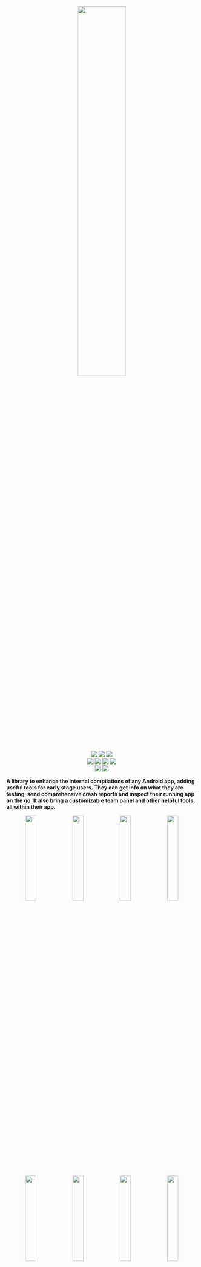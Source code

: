 <!-- # InAppDevTools -->
<p align="center">
 <img src="https://github.com/rafaco/InAppDevTools/wiki/images/social.png" width="50%">
</p>

<p align="center">
  <a href="https://www.android.com/" alt="Platform">
      <img src="https://img.shields.io/badge/Platform-Android-green.svg?style=flat"/></a>
  <a href="https://github.com/rafaco/InAppDevTools/wiki/Coding-contributions-guide#project-structure" alt="Artifacts">
      <img src="https://img.shields.io/badge/Artifacts-Plugin_and_libraries-purple.svg?style=flat"/></a>
  <a href="https://github.com/rafaco/InAppDevTools/commits" alt="Maturity">
      <img src="https://img.shields.io/badge/Maturity-development-orange.svg?style=flat"/></a>
  </br>
  <a href="https://github.com/rafaco/InAppDevTools/releases" alt="Version">
      <img src="https://img.shields.io/maven-metadata/v/https/jcenter.bintray.com/es/rafaco/inappdevtools/support/maven-metadata.xml.svg?colorB=blue&label=Version&style=flat"/></a>
  <a href="https://circleci.com/gh/rafaco/InAppDevTools/tree/master" alt="CircleCi Status">
      <img src="https://circleci.com/gh/rafaco/InAppDevTools/tree/master.svg?style=shield"/></a>
  <a href="https://sonarcloud.io/dashboard?id=rafaco_InAppDevTools" alt="Sonar Status">
      <img src="https://sonarcloud.io/api/project_badges/measure?project=rafaco_InAppDevTools&metric=alert_status"/></a>
  <a href="https://sonarcloud.io/dashboard?id=rafaco_InAppDevTools" alt="Sonar lines count">
      <img src="https://sonarcloud.io/api/project_badges/measure?project=rafaco_InAppDevTools&metric=ncloc"/></a>
  </br>
  <a href="https://git.io/IADT" alt="ShortLink">
      <img src="https://img.shields.io/badge/ShortLink-git.io%2FIADT-blueviolet.svg?style=flat&logo=github"/></a>
  <a href="https://www.openhub.net/p/InAppDevTools" alt="OpenHub">
      <img src="https://www.openhub.net/p/InAppDevTools/widgets/project_thin_badge.gif"/></a>
  <!-- <a href="https://android-arsenal.com/details/1/887" alt="Android Arsenal">
      <img src="https://img.shields.io/badge/Android%20Arsenal-InAppDevTools-brightgreen.svg?style=flat"/></a> 
  <a href="https://www.openhub.net/p/InAppDevTools" alt="OpenHub">
      <img src="https://www.openhub.net/p/InAppDevTools/widgets/project_thin_badge.gif"/></a>-->
</p>

**A library to enhance the internal compilations of any Android app, adding useful tools for early stage users. They can get info on what they are testing, send comprehensive crash reports and inspect their running app on the go. It also bring a customizable team panel and other helpful tools, all within their app.**

<p align="center">
 <img src="https://github.com/rafaco/InAppDevTools/wiki/Lunatic/NonDevBanners/ScreenBanner1.gif" width="24%">
 <img src="https://github.com/rafaco/InAppDevTools/wiki/Lunatic/NonDevBanners/ScreenBanner2.gif" width="24%">
 <img src="https://github.com/rafaco/InAppDevTools/wiki/Lunatic/NonDevBanners/ScreenBanner3.gif" width="24%">
 <img src="https://github.com/rafaco/InAppDevTools/wiki/Lunatic/NonDevBanners/ScreenBanner4.gif" width="24%">
</p>
<p align="center">
 <img src="https://github.com/rafaco/InAppDevTools/wiki/Lunatic/Devs/Screen1.gif" width="24%">
 <img src="https://github.com/rafaco/InAppDevTools/wiki/Lunatic/Devs/Screen2.gif" width="24%">
 <img src="https://github.com/rafaco/InAppDevTools/wiki/Lunatic/Devs/Screen3.gif" width="24%">
 <img src="https://github.com/rafaco/InAppDevTools/wiki/Lunatic/Devs/Screen4.gif" width="24%">
</p>

**All your internal users** (QA, managers, client, beta testers...) can get precise information on what they are testing and use an exclusive panel customized by the dev team with actions and resources. They also can send contextualized reports, which automagically include highly valuable information like repro steps, screenshots, crash details, full logs and environment info (app, build, repo status, device and OS).</p>

**For developers** this is conceptually similar to Chrome DevTools but packed inside your app, a revolutionary concept that enhance their daily compilations. We provide a complete set of tools to inspect, analyze and modify a running app from within it, without cable and on the go. It helps them to understand what's really happening underneath in order to highlight issues and bug causes. They also receive comprehensive reports, can customize our tools for others and can make use of some coding helpers.

**Production users** get neither any of our features nor apk size increase. They get a spotless app thoroughly polished in an agile development process, enhanced by our tools :)


#### Tools
Auto-logger, repro step generator, logcat viewer, crash handler, reports, source browser, layout inspector, component browser, storage editor, network activity, info panels (apk , build, repo, device and os), coding helpers and much more.


#### Characteristics
- Usable everywhere without cable, our UI overlap your app.
- Easy to install, just add our dependencies to your Gradle files.
- Careful with your releases, where everything will be auto disabled by default.
- Flexible to configure via Gradle extension.
- Handy integrations available to improve the experience of your testers and to assist your developers.

#### Features

<table border="0">
<tr><td width="30%" align="center" valign="top"><img src="https://github.com/rafaco/InAppDevTools/wiki/screenshots/Animated/Screenshots_Info.gif" height="15%"></td><td>
 
**App and device info**  
Get detailed information about what are you testing and where. The build process (variant, type, date, machine, user, gradle versions, dependencies,...), the sources used (remote repo status, local repo, commits and change diffs...), the resulting app (manifest, version, namespace, signing, installation...), the device where is running (model, hardware, battery, sensors...) and their operative system (version, status, memory, storage, installed apps...).
</td></tr>
<tr><td width="30%" align="center" valign="top"><img src="https://github.com/rafaco/InAppDevTools/wiki/screenshots/Animated/Screenshots_Team.gif" height="15%"></td><td>

**Team resources and reports**  
Provide your own resources for your internal users via Gradle configuration (team name, description, build notes, external links and action buttons. Your users can easily send report directly to the development team. Reports can include a zip with all gathered data (environment info, logs, screenshots, crash details, network request, logic snapshot...).
</td></tr>
<tr><td width="30%" align="center" valign="top"><img src="https://github.com/rafaco/InAppDevTools/wiki/screenshots/Animated/Screenshots_Crash.gif" height="15%"></td><td>
 
 **Crash visualization and report**  
We intercept any exception and show details immediately, on the same screen where it happen. These details include app status, current activity, logs, screenshots and graphic stacktrace with navigation to causing source lines. Crashes can be reported via email and we will include a zip with all gathered details.
</td></tr>
<tr><td width="30%" align="center" valign="top"><img src="https://github.com/rafaco/InAppDevTools/wiki/screenshots/Animated/Screenshots_Logs.gif" height="15%"></td><td>
 
**Logs, reproduction steps and advance events**  
Browse the standard logcat output from your sessions as you use your app. They are surrounded by our auto generated events to give you more context. Our event cover from basic reproduction steps (user interaction, navigation, network activity...) to advanced entries (lifecycle events, crashes, ANRs, device events...).
</td></tr>
<tr><td width="30%" align="center" valign="top"><img src="https://github.com/rafaco/InAppDevTools/wiki/screenshots/Animated/Screenshots_UI.gif" height="15%"></td><td>
 
**View inspector**  
Navigate through your current layout components by touching elements or by browsing your hierarchy. Modify xml properties straight away and see the results in your screen.
Browse you current components and their sources (tasks, activity and fragments), zoom your screen, measure elements and take screenshots.
</td></tr>
<tr><td width="30%" align="center" valign="top"><img src="https://github.com/rafaco/InAppDevTools/wiki/screenshots/Animated/Screenshots_Logic.gif" height="15%"></td><td>
 
**Logic and network inspector**  
Get details about your running logic components (processes, threads, services, content providers and broadcast receivers) and inspect the network request/responses between your backend and your app. Browse and edit your storages (databases, shared preferences and files) and edit their values.
</td></tr>
</table>


## Setup <a name="setup"/>

You only need to modify 2 gradle files. On your **root build.gradle** file:

```gradle
buidscript {...}

plugins {
    id "es.rafaco.inappdevtools" version "0.0.58" apply false           // 1.
}

allprojects {
    repositories {
        maven { url "https://jitpack.io"}                               // 2.
    }
}
```
<details><summary align="center">Show details</summary><p>
 
1. Add our plugin in your `plugins` closure, which should be just before `buildscript`.
2. Add JitPack to `allprojects`, `repositories`.

</br></p></details>

On your **app** module **build.gradle** file:

```gradle
apply plugin: 'com.android.application'
apply plugin: 'es.rafaco.inappdevtools'                                 // 1.

android {
    ...
}

dependencies {
    releaseImplementation 'es.rafaco.inappdevtools:noop:0.0.58'         // 2.
    
    debugImplementation 'es.rafaco.inappdevtools:support:0.0.58'        // 3.
    //debugImplementation 'es.rafaco.inappdevtools:androidx:0.0.58'
}

inappdevtools {                                                         // 4.
    enabled = true
    teamName = 'YourTeam'
    teamEmail = 'youremail@yourdomain.com'
    notes = 'First build note, replace me on the next ones.'
}
```
<details><summary align="center">Show details</summary><p>

1. Apply our plugin
2. Add our `noop` for your release builds
3. Choose between `androidx` or `support` for your debug builds, according to the Android libraries in your project. `androidx` require Jetifier enabled.
4. Add our configuration closure `inappdevtools` and fill your email at least.

</br></p></details>

From now on, when building your project artifacts:

* **Iadt will be enabled on your Debug builds**: all features will be available and **your source code will be exposed** throw our UI and in your APK files.
* **Iadt will be disabled on your Release builds**: no feature will be available, your sources aren't exposed and your APK size will be minimally increased.

Ready to go! Just run a Debug build and our welcome dialog will pop up on your device.

For additional setup details visit our wiki:

 - [Compatibility](https://github.com/rafaco/InAppDevTools/wiki/Setup#compatibility)
 - [Detailed setup](https://github.com/rafaco/InAppDevTools/wiki/Setup#detailed-setup)
 - [Configurations](https://github.com/rafaco/InAppDevTools/wiki/Configurations)
 - [Redefine which are your internal compilations](https://github.com/rafaco/InAppDevTools/wiki/Configurations#debug-vs-release-compilation)
 - [Limit source code exposition](https://github.com/rafaco/InAppDevTools/wiki/Configurations#3-source-inclusion-and-source-inspection)
 - [Web apps and Hybrid apps](https://github.com/rafaco/InAppDevTools/wiki/Setup#hybrid-apps)
 - [Including additional modules](https://github.com/rafaco/InAppDevTools/wiki/Setup#including-additional-gradle-modules-optional)


## Usage <a name="usage"/>

<table border="0"><tr><td>

After the [setup](#setup) process, you only need to *Run* a debug build of your app into a real device or emulator. 

On first start, our **welcome dialog** will pop up. It gives basic information about the running apk, allows to disable our tools and helps in accepting the permission to show over your app.

</td><td width="30%"><img src="https://github.com/rafaco/InAppDevTools/wiki/screenshots/overlays/Welcome_Screen.png"></td></tr></table>


<table border="0"><tr><td width="30%"><img src="https://github.com/rafaco/InAppDevTools/wiki/screenshots/overlays/Home_Screen.png"></td><td>

You can **invoke our UI** at any time by tapping the new floating icon that appear over your app or by shaking your device with your app on foreground. It gives you access to all our tools while you keep using your app.

Our UI will **auto popup on crash**, showing full details about the crash and allowing to report it.

</td></tr></table>

<!-- ### Invocation <a name="invocation"/>
On crash our UI will automatically popup but you can also invoke it at any time by using one of the following methods:
- Shake your device with your app on foreground
- Tap our floating icon
- Or programmatically calling `Iadt.show();` -->


## Integrations

There are multiple ways to integrate your app with our library for a better customization or to improve the experience of your internal users. All this methods will be safely ignored when our library is disabled (release builds, disabled configuration or using noop artifacts).

### Customize your team info
You can customize a lot of things in the 'Team Screen' of your compilations by using our Gradle configuration. For field details, visit [configurations](https://github.com/rafaco/InAppDevTools/wiki/Configurations).
```gradle
inappdevtools {
    teamName = "DemoTeam"
    teamEmail = 'inappdevtools@gmail.com'
    teamDesc = "Team description or any text you want to show on top of Team screen. Change it with 'teamDesc' configuration."
    teamLinks = [ website   : "http://inappdevtools.org",
                  repo      : "https://github.com/rafaco/InAppDevTools"]
}
```

### Add team actions
You can easily add buttons into your 'Team screen' to perform any logic or to call any of your methods. Pass a ```ButtonFlexData``` instance to ```Iadt.addTeamAction()```, with your action in a ```Runnable``` and details for the button (message, icon, color...). Add them on startup (i.e. onCreate of your app or main activity) or dynamically at any point (i.e. after user log in).

```java
Iadt.addTeamAction(new ButtonFlexData("Call yourMethod",
        R.drawable.ic_run_white_24dp,
        new Runnable() {
            @Override
            public void run() {
                YourClass.yourMethod("someParam");
            }
        }));
```

### Add build notes
You can provide a text to describe your compilation, their changes or to provide instructions. It will be shown at welcome dialog, team screen and build screen.

Use our `notes` configuration in Gradle or modify `BuildConfigField.NOTES` at runtime:
```gradle
inappdevtools {
    notes = "This is a SAMPLE NOTE provided at buildtime by our Gradle extension"
}
```
```java
Iadt.getConfig()
    .setString(BuildConfigField.NOTES, 
            "This is a SAMPLE NOTE provided at runtime by our Java interface");
```

### Show internal messages
You can show special toast messages only for your internal users. This messages will be shown when this library is enabled and will be ignored on your release builds.

Your internal users can easily distinguish them from the standard toast as they are shown in a top position and they are colored base on the severity. This messages will auto generate an event.

```java
Iadt.buildMessage("This is a DEV message").fire();                 //Light blue (default)
Iadt.buildMessage("This is a INFO message").isInfo().fire();       //Green
Iadt.buildMessage("This is a WARNING message").isWarning().fire(); //Yellow
Iadt.buildMessage("This is a ERROR message").isError().fire();     //Red
```

### Fire your own events
You can create and fire your own events manually. These events will be shown on our log screen like any other auto-generated events. It will also appear in reproduction steps if it has a verbosity greater than Info (I, W and E).

```java
Iadt.buildEvent("Quick event sample").fire();

Iadt.buildEvent("User logged in: " + userData.getName())
    .setExtra(userData.toString())
    .setCategory("User")
    .setSubcategory("LogIn")
    .isInfo()
    .fire();
```

## Contributing and building instructions

There are many ways to help us starting from giving this project a GitHub :star:, recommending this library to your friends :loudspeaker: or sending us your feedback :love_letter:.

For more, please check out our [CONTRIBUTING.md](CONTRIBUTING.md) document and our [Coding contributions guide](https://github.com/rafaco/InAppDevTools/wiki/Coding-contributions-guide) in our Wiki.

   **Join our community and help us making your job easy! :)**


## About this project

I started this project while I was working on an international flight information app. We had a user in another country with a nasty bug that we were unable to reproduce. I send him a special apk to record their logs and to send them to us on crash. We identify the problem straight away just looking at the log.

Days after I added an overlay to see the logs over our activities and the first info panel... and it became my personal tool for my daily duties. I carried on adding more tools and I started to realise that it could be useful for other Android developers as well. Few months later, I quit my job to fully focus on this project and to make it flexible for other apps.

Year and a half later, I am very excited with the results obtained and I'm looking forward to create a friendly community to push this project to the moon, [join us!](CONTRIBUTING.md). Meanwhile, I'm currently searching for job at Madrid, ideally within an Android team open to use this tools. Check out my [LinkedIn profile](https://linkedin.com/in/rafaco).

## Links <a name="links"/>
- External references:
    - [inappdevtools.org](https:/inappdevtools.org). Our new website (under construction)
    - \[Your link here\] Write a public entry and notify us!
- Apps using this library:
    - ~~[InAppDevTools Demo](https://play.google.com)~~ Coming soon at Google Play
    - \[Your app here\] Let us know and get a link to your app.


## Thanks <a name="thanks"/>
- To [@whataa](https://github.com/whataa) for [Pandora](https://github.com/whataa/pandora), key for layout, network and storage inspection :trophy:
- To [@Zsolt Kocsi](https://github.com/zsoltk) for [Paperwork](https://github.com/zsoltk/paperwork), inspiration for CompileConfig
- To [@tiagohm](https://github.com/tiagohm) for [CodeView](https://github.com/tiagohm/CodeView)
- To [@alorma](https://github.com/alorma) for [TimelineView](https://github.com/alorma/timelineview)
- To [@valdesekamdem](https://github.com/valdesekamdem) for [MaterialDesign-Toast](https://github.com/valdesekamdem/MaterialDesign-Toast)
- To [@rnevet](https://github.com/rnevet) for [WCViewPager](https://github.com/rnevet/WCViewPager)
- To [@SalomonBrys](https://github.com/SalomonBrys) for [ANR-WatchDog](https://github.com/SalomonBrys/ANR-WatchDog)
- To [@nisrulz](https://github.com/nisrulz) for [EasyDeviceInfo](https://github.com/nisrulz/easydeviceinfo)
- To [Android Open Source Project](https://source.android.com/) for [Arch](https://developer.android.com/topic/libraries/architecture)

## License <a name="license"/>
```
Copyright 2018-2020 Rafael Acosta Alvarez

Licensed under the Apache License, Version 2.0 (the "License");
you may not use this file except in compliance with the License.
You may obtain a copy of the License at

    http://www.apache.org/licenses/LICENSE-2.0

Unless required by applicable law or agreed to in writing, software
distributed under the License is distributed on an "AS IS" BASIS,
WITHOUT WARRANTIES OR CONDITIONS OF ANY KIND, either express or implied.
See the License for the specific language governing permissions and
limitations under the License.
```
This project modify, include and use products with separate copyright
notices and license terms. For details, see [LICENSE](LICENSE)

